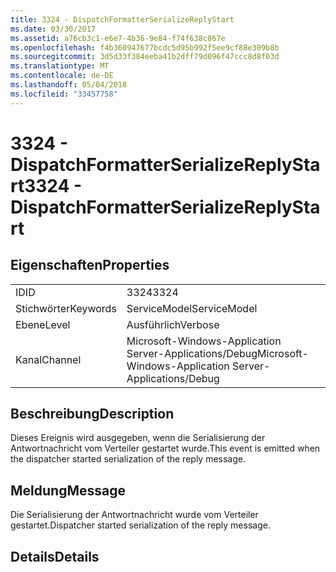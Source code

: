 ```yaml
---
title: 3324 - DispatchFormatterSerializeReplyStart
ms.date: 03/30/2017
ms.assetid: a76cb3c1-e6e7-4b36-9e84-f74f638c867e
ms.openlocfilehash: f4b360947677bcdc5d95b992f5ee9cf88e309b8b
ms.sourcegitcommit: 3d5d33f384eeba41b2dff79d096f47ccc8d8f03d
ms.translationtype: MT
ms.contentlocale: de-DE
ms.lasthandoff: 05/04/2018
ms.locfileid: "33457758"
---
```

# <a name="3324---dispatchformatterserializereplystart"></a><span data-ttu-id="fe3fb-102">3324 - DispatchFormatterSerializeReplyStart</span><span class="sxs-lookup"><span data-stu-id="fe3fb-102">3324 - DispatchFormatterSerializeReplyStart</span></span>
## <a name="properties"></a><span data-ttu-id="fe3fb-103">Eigenschaften</span><span class="sxs-lookup"><span data-stu-id="fe3fb-103">Properties</span></span>  
  
|||  
|-|-|  
|<span data-ttu-id="fe3fb-104">ID</span><span class="sxs-lookup"><span data-stu-id="fe3fb-104">ID</span></span>|<span data-ttu-id="fe3fb-105">3324</span><span class="sxs-lookup"><span data-stu-id="fe3fb-105">3324</span></span>|  
|<span data-ttu-id="fe3fb-106">Stichwörter</span><span class="sxs-lookup"><span data-stu-id="fe3fb-106">Keywords</span></span>|<span data-ttu-id="fe3fb-107">ServiceModel</span><span class="sxs-lookup"><span data-stu-id="fe3fb-107">ServiceModel</span></span>|  
|<span data-ttu-id="fe3fb-108">Ebene</span><span class="sxs-lookup"><span data-stu-id="fe3fb-108">Level</span></span>|<span data-ttu-id="fe3fb-109">Ausführlich</span><span class="sxs-lookup"><span data-stu-id="fe3fb-109">Verbose</span></span>|  
|<span data-ttu-id="fe3fb-110">Kanal</span><span class="sxs-lookup"><span data-stu-id="fe3fb-110">Channel</span></span>|<span data-ttu-id="fe3fb-111">Microsoft-Windows-Application Server-Applications/Debug</span><span class="sxs-lookup"><span data-stu-id="fe3fb-111">Microsoft-Windows-Application Server-Applications/Debug</span></span>|  
  
## <a name="description"></a><span data-ttu-id="fe3fb-112">Beschreibung</span><span class="sxs-lookup"><span data-stu-id="fe3fb-112">Description</span></span>  
 <span data-ttu-id="fe3fb-113">Dieses Ereignis wird ausgegeben, wenn die Serialisierung der Antwortnachricht vom Verteiler gestartet wurde.</span><span class="sxs-lookup"><span data-stu-id="fe3fb-113">This event is emitted when the dispatcher started serialization of the reply message.</span></span>  
  
## <a name="message"></a><span data-ttu-id="fe3fb-114">Meldung</span><span class="sxs-lookup"><span data-stu-id="fe3fb-114">Message</span></span>  
 <span data-ttu-id="fe3fb-115">Die Serialisierung der Antwortnachricht wurde vom Verteiler gestartet.</span><span class="sxs-lookup"><span data-stu-id="fe3fb-115">Dispatcher started serialization of the reply message.</span></span>  
  
## <a name="details"></a><span data-ttu-id="fe3fb-116">Details</span><span class="sxs-lookup"><span data-stu-id="fe3fb-116">Details</span></span>
